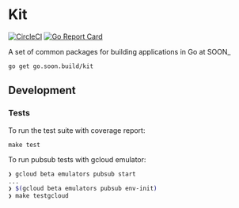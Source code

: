 # Kit

[![CircleCI](https://circleci.com/gh/thisissoon/gokit.svg?style=svg)](https://circleci.com/gh/thisissoon/gokit)
[![Go Report Card](https://goreportcard.com/badge/go.soon.build/kit)](https://goreportcard.com/report/go.soon.build/kit)

A set of common packages for building applications in Go at SOON_

```
go get go.soon.build/kit
```

## Development

### Tests

To run the test suite with coverage report:
```
make test
```

To run pubsub tests with gcloud emulator:
```bash
❯ gcloud beta emulators pubsub start
...
❯ $(gcloud beta emulators pubsub env-init)
❯ make testgcloud
```
